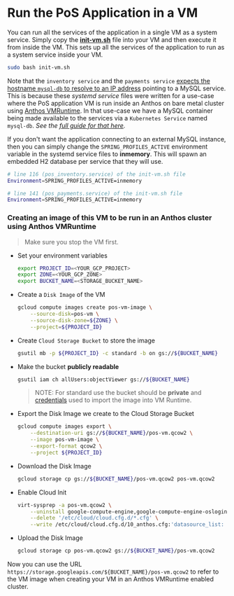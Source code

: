 # Run the PoS Application in a VM

You can run all the services of the application in a single VM as a system
service. Simply copy the [**init-vm.sh**](init-vm.sh) file into your VM and then
execute it from inside the VM. This sets up all the services of the application
to run as a system service inside your VM.

```sh
sudo bash init-vm.sh
```

Note that the `inventory service` and the `payments service`
[expects the hostname `mysql-db` to resolve to an IP address](init-vm.sh#L115)
pointing to a MySQL service. This is because these _systemd service_ files were
written for a use-case where the PoS application VM is run inside an Anthos on
bare metal cluster using [Anthos VMRuntime](https://cloud.google.com/anthos/clusters/docs/bare-metal/latest/how-to/vm-workloads). In that use-case we have a MySQL container being made
available to the services via a `Kubernetes Service` named `mysql-db`. _See the
[full guide for that here](https://github.com/GoogleCloudPlatform/anthos-samples/tree/main/anthos-vmruntime)._

If you don't want the application connecting to an external MySQL instance, then
you can simply change the `SPRING_PROFILES_ACTIVE` environment variable in the
systemd service files to **inmemory**. This will spawn an embedded H2 database
per service that they will use.

```sh
# line 116 (pos_inventory.service) of the init-vm.sh file
Environment=SPRING_PROFILES_ACTIVE=inmemory

# line 141 (pos_payments.service) of the init-vm.sh file
Environment=SPRING_PROFILES_ACTIVE=inmemory
```

### Creating an image of this VM to be run in an Anthos cluster using Anthos VMRuntime

> Make sure you stop the VM first.
- Set your environment variables
    ```sh
    export PROJECT_ID=<YOUR_GCP_PROJECT>
    export ZONE=<YOUR_GCP_ZONE>
    export BUCKET_NAME=<STORAGE_BUCKET_NAME>
    ```

- Create a `Disk Image` of the VM
    ```sh
    gcloud compute images create pos-vm-image \
        --source-disk=pos-vm \
        --source-disk-zone=${ZONE} \
        --project=${PROJECT_ID}
    ```

- Create `Cloud Storage Bucket` to store the image
    ```sh
    gsutil mb -p ${PROJECT_ID} -c standard -b on gs://${BUCKET_NAME}
    ```

- Make the bucket **publicly readable**
    ```sh
    gsutil iam ch allUsers:objectViewer gs://${BUCKET_NAME}
    ```
    > NOTE: For standard use the bucket should be **private** and [credentials](https://cloud.google.com/anthos/clusters/docs/bare-metal/latest/vm-runtime/create-storage-credentials) used to import the image into VM Runtime.

- Export the Disk Image we create to the Cloud Storage Bucket
    ```sh
    gcloud compute images export \
        --destination-uri gs://${BUCKET_NAME}/pos-vm.qcow2 \
        --image pos-vm-image \
        --export-format qcow2 \
        --project ${PROJECT_ID}
    ```

- Download the Disk Image
    ```sh
    gcloud storage cp gs://${BUCKET_NAME}/pos-vm.qcow2 pos-vm.qcow2
    ```

- Enable Cloud Init
    ```sh
    virt-sysprep -a pos-vm.qcow2 \
        --uninstall google-compute-engine,google-compute-engine-oslogin,google-guest-agent,google-osconfig-agent \
        --delete '/etc/cloud/cloud.cfg.d/*.cfg' \
        --write /etc/cloud/cloud.cfg.d/10_anthos.cfg:'datasource_list: [ NoCloud, ConfigDrive, None ]\n'
    ```

- Upload the Disk Image
    ```sh
    gcloud storage cp pos-vm.qcow2 gs://${BUCKET_NAME}/pos-vm.qcow2
    ```

Now you can use the URL `https://storage.googleapis.com/${BUCKET_NAME}/pos-vm.qcow2`
to refer to the VM image when creating your VM in an Anthos VMRuntime enabled
cluster.
